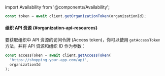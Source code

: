 import Availability from '@components/Availability';

```ts title="index.vue"
const token = await client.getOrganizationToken(organizationId);
```

#### 组织 API 资源 {#organization-api-resources}

要获取组织中 API 资源的访问令牌 (Access token)，你可以使用 `getAccessToken` 方法，并将 API 资源和组织 ID 作为参数：

```ts title="index.vue"
const accessToken = await client.getAccessToken(
  'https://shopping.your-app.com/api',
  organizationId
);
```
